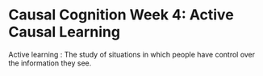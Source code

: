 # Causal Cognition Week 4: Active Causal Learning

Active learning
  : The study of situations in which people have control over the information they see.

